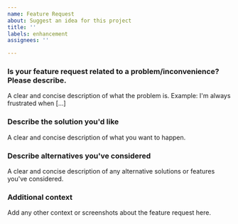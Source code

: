```yaml
---
name: Feature Request
about: Suggest an idea for this project
title: ''
labels: enhancement
assignees: ''

---
```


### Is your feature request related to a problem/inconvenience? Please describe.
A clear and concise description of what the problem is. Example: I'm always frustrated when [...]

### Describe the solution you'd like
A clear and concise description of what you want to happen.

### Describe alternatives you've considered
A clear and concise description of any alternative solutions or features you've considered.

### Additional context
Add any other context or screenshots about the feature request here.
